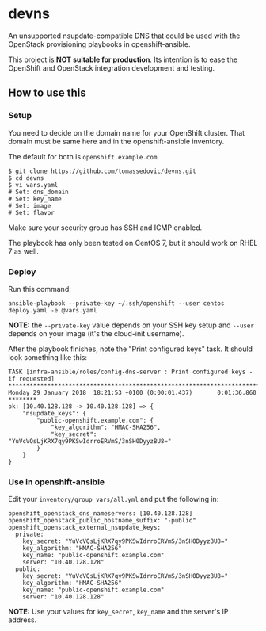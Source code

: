 # devns

An unsupported nsupdate-compatible DNS that could be used with
the OpenStack provisioning playbooks in openshift-ansible.

This project is **NOT suitable for production**. Its intention is to ease the
OpenShift and OpenStack integration development and testing.


## How to use this

### Setup

You need to decide on the domain name for your OpenShift cluster. That domain
must be same here and in the openshift-ansible inventory.

The default for both is `openshift.example.com`.


```
$ git clone https://github.com/tomassedovic/devns.git
$ cd devns
$ vi vars.yaml
# Set: dns_domain
# Set: key_name
# Set: image
# Set: flavor
```

Make sure your security group has SSH and ICMP enabled.

The playbook has only been tested on CentOS 7, but it should work on RHEL 7
as well.


### Deploy

Run this command:

```
ansible-playbook --private-key ~/.ssh/openshift --user centos deploy.yaml -e @vars.yaml
```

**NOTE:** the `--private-key` value depends on your SSH key setup and
`--user` depends on your image (it's the cloud-init username).

After the playbook finishes, note the "Print configured keys" task. It should
look something like this:

```
TASK [infra-ansible/roles/config-dns-server : Print configured keys - if requested] ***********************************************************************************************************
Monday 29 January 2018  18:21:53 +0100 (0:00:01.437)       0:01:36.860 ******** 
ok: [10.40.128.128 -> 10.40.128.128] => {
    "nsupdate_keys": {
        "public-openshift.example.com": {
            "key_algorithm": "HMAC-SHA256", 
            "key_secret": "YuVcVQsLjKRX7qy9PKSwIdrroERVmS/3nSH0DyyzBU8="
        }
    }
}

```

### Use in openshift-ansible

Edit your `inventory/group_vars/all.yml` and put the following in:

```
openshift_openstack_dns_nameservers: [10.40.128.128]
openshift_openstack_public_hostname_suffix: "-public"
openshift_openstack_external_nsupdate_keys:
  private:
    key_secret: "YuVcVQsLjKRX7qy9PKSwIdrroERVmS/3nSH0DyyzBU8="
    key_algorithm: "HMAC-SHA256"
    key_name: "public-openshift.example.com"
    server: "10.40.128.128"
  public:
    key_secret: "YuVcVQsLjKRX7qy9PKSwIdrroERVmS/3nSH0DyyzBU8="
    key_algorithm: "HMAC-SHA256"
    key_name: "public-openshift.example.com"
    server: "10.40.128.128"
```

**NOTE:** Use your values for `key_secret`, `key_name` and the server's IP
address.

